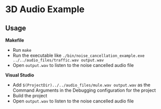 # 3D Audio Example

## Usage

**Makefile**
- Run `make`
- Run the executable like `./bin/noise_cancellation_example.exe ../../audio_files/traffic.wav output.wav`
- Open `output.wav` to listen to the noise cancelled audio file

**Visual Studio**
- Add `$(ProjectDir)../../audio_files/mule.wav output.wav` as the Command Arguments in the Debugging configuration for the project
- Build the project
- Open `output.wav` to listen to the noise cancelled audio file
